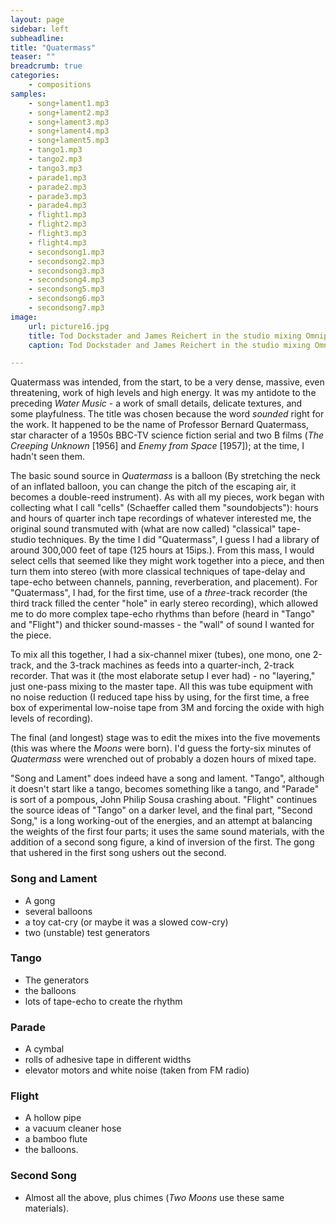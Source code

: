 ```yaml
---
layout: page
sidebar: left
subheadline: 
title: "Quatermass"
teaser: ""
breadcrumb: true
categories:
    - compositions
samples:
    - song+lament1.mp3
    - song+lament2.mp3
    - song+lament3.mp3
    - song+lament4.mp3
    - song+lament5.mp3
    - tango1.mp3
    - tango2.mp3
    - tango3.mp3
    - parade1.mp3
    - parade2.mp3
    - parade3.mp3
    - parade4.mp3
    - flight1.mp3
    - flight2.mp3
    - flight3.mp3
    - flight4.mp3
    - secondsong1.mp3
    - secondsong2.mp3
    - secondsong3.mp3
    - secondsong4.mp3
    - secondsong5.mp3
    - secondsong6.mp3
    - secondsong7.mp3
image:
    url: picture16.jpg
    title: Tod Dockstader and James Reichert in the studio mixing Omniphony
    caption: Tod Dockstader and James Reichert in the studio mixing Omniphony

---
```


Quatermass was intended, from the start, to be a very dense, massive, even threatening, work of high levels and high energy. It was my antidote to the preceding *Water Music* - a work of small details, delicate textures, and some playfulness. The title was chosen because the word *sounded* right for the work. It happened to be the name of Professor Bernard Quatermass, star character of a 1950s BBC-TV science fiction serial and two B films (*The Creeping Unknown* [1956] and *Enemy from Space* [1957]); at the time, I hadn't seen them.

The basic sound source in *Quatermass* is a balloon (By stretching the neck of an inflated balloon, you can change the pitch of the escaping air, it becomes a double-reed instrument). As with all my pieces, work began with collecting what I call &quot;cells&quot; (Schaeffer called them &quot;soundobjects&quot;): hours and hours of quarter inch tape recordings of whatever interested me, the original sound transmuted with (what are now called) &quot;classical&quot; tape-studio techniques. By the time I did &quot;Quatermass&quot;, I guess I had a library of around 300,000 feet of tape (125 hours at 15ips.). From this mass, I would select cells that seemed like they might work together into a piece, and then turn them into stereo (with more classical techniques of tape-delay and tape-echo between channels, panning, reverberation, and placement). For &quot;Quatermass&quot;, I had, for the first time, use of a *three*-track recorder (the third track filled the center &quot;hole&quot; in early stereo recording), which allowed me to do more complex tape-echo rhythms than before (heard in &quot;Tango&quot; and &quot;Flight&quot;) and thicker sound-masses - the &quot;wall&quot; of sound I wanted for the piece.

To mix all this together, I had a six-channel mixer (tubes), one mono, one 2-track, and the 3-track machines as feeds into a quarter-inch, 2-track recorder. That was it (the most elaborate setup I ever had) - no &quot;layering,&quot; just one-pass mixing to the master tape. All this was tube equipment with no noise reduction (I reduced tape hiss by using, for the first time, a free box of experimental low-noise tape from 3M and forcing the oxide with high levels of recording).

The final (and longest) stage was to edit the mixes into the five movements (this was where the *Moons* were born). I'd guess the forty-six minutes of *Quatermass* were wrenched out of probably a dozen hours of mixed tape.

&quot;Song and Lament&quot; does indeed have a song and lament. &quot;Tango&quot;, although it doesn't start like a tango, becomes something like a tango, and &quot;Parade&quot; is sort of a pompous, John Philip Sousa crashing about. &quot;Flight&quot; continues the source ideas of &quot;Tango&quot; on a darker level, and the final part, &quot;Second Song,&quot; is a long working-out of the energies, and an attempt at balancing the weights of the first four parts; it uses the same sound materials, with the addition of a second song figure, a kind of inversion of the first. The gong that ushered in the first song ushers out the second.

### Song and Lament

 - A gong
 - several balloons
 - a toy cat-cry (or maybe it was a slowed cow-cry)
 - two (unstable) test generators
### Tango

 - The generators
 - the balloons
 - lots of tape-echo to create the rhythm
### Parade

 - A cymbal
 - rolls of adhesive tape in different widths
 - elevator motors and white noise (taken from FM radio)
### Flight

 - A hollow pipe
 - a vacuum cleaner hose
 - a bamboo flute
 - the balloons.
### Second Song

 - Almost all the above, plus chimes (*Two Moons* use these same materials).

